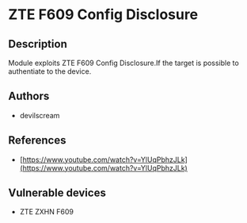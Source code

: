 # ZTE F609 Config Disclosure

## Description
Module exploits ZTE F609 Config Disclosure.If the target is possible to authentiate to the device.

## Authors
* devilscream

## References
* [https://www.youtube.com/watch?v=YlUqPbhzJLk](https://www.youtube.com/watch?v=YlUqPbhzJLk)

## Vulnerable devices
* ZTE ZXHN F609
